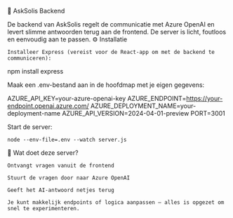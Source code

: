 🧠 AskSolis Backend

De backend van AskSolis regelt de communicatie met Azure OpenAI en levert slimme antwoorden terug aan de frontend. De server is licht, foutloos en eenvoudig aan te passen.
⚙️ Installatie

    Installeer Express (vereist voor de React-app om met de backend te communiceren):

npm install express

Maak een .env-bestand aan in de hoofdmap met je eigen gegevens:

AZURE_API_KEY=your-azure-openai-key
AZURE_ENDPOINT=https://your-endpoint.openai.azure.com/
AZURE_DEPLOYMENT_NAME=your-deployment-name
AZURE_API_VERSION=2024-04-01-preview
PORT=3001

Start de server:

    node --env-file=.env --watch server.js

🧠 Wat doet deze server?

    Ontvangt vragen vanuit de frontend

    Stuurt de vragen door naar Azure OpenAI

    Geeft het AI-antwoord netjes terug

    Je kunt makkelijk endpoints of logica aanpassen — alles is opgezet om snel te experimenteren.
